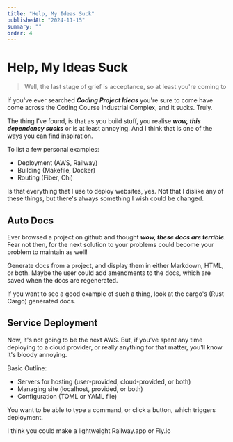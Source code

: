 ```yaml
---
title: "Help, My Ideas Suck"
publishedAt: "2024-11-15"
summary: ""
order: 4
---
```


# Help, My Ideas Suck

> Well, the last stage of grief is acceptance, so at least you're coming to

If you've ever searched **_Coding Project Ideas_** you're sure to come have come across the Coding Course Industrial Complex, and it sucks. Truly.

The thing I've found, is that as you build stuff, you realise **_wow, this dependency sucks_** or is at least annoying. And I think that is one of the ways you can find inspiration.

To list a few personal examples:

- Deployment (AWS, Railway)
- Building (Makefile, Docker)
- Routing (Fiber, Chi)

Is that everything that I use to deploy websites, yes. Not that I dislike any of these things, but there's always something I wish could be changed.

## Auto Docs

Ever browsed a project on github and thought **_wow, these docs are terrible_**. Fear not then, for the next solution to your problems could become your problem to maintain as well!

Generate docs from a project, and display them in either Markdown, HTML, or both. Maybe the user could add amendments to the docs, which are saved when the docs are regenerated.

If you want to see a good example of such a thing, look at the cargo's (Rust Cargo) generated docs.

## Service Deployment

Now, it's not going to be the next AWS. But, if you've spent any time deploying to a cloud provider, or really anything for that matter, you'll know it's bloody annoying.

Basic Outline:

- Servers for hosting (user-provided, cloud-provided, or both)
- Managing site (localhost, provided, or both)
- Configuration (TOML or YAML file)

You want to be able to type a command, or click a button, which triggers deployment.

I think you could make a lightweight Railway.app or Fly.io
